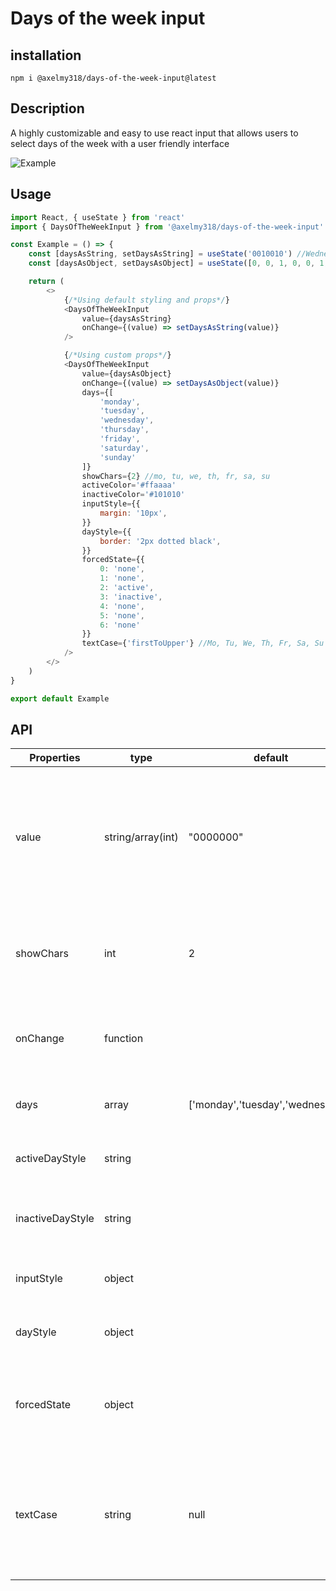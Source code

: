 # Days of the week input
## installation
`npm i @axelmy318/days-of-the-week-input@latest`
## Description
A highly customizable and easy to use react input that allows users to select days of the week with a user friendly interface

![Example](https://i.imgur.com/7JxIvSY.png)

## Usage

```javascript
import React, { useState } from 'react'
import { DaysOfTheWeekInput } from '@axelmy318/days-of-the-week-input'

const Example = () => {
    const [daysAsString, setDaysAsString] = useState('0010010') //Wednesday and saturday active
    const [daysAsObject, setDaysAsObject] = useState([0, 0, 1, 0, 0, 1, 0]) //Wednesday and saturday active

    return (
        <>
            {/*Using default styling and props*/}
            <DaysOfTheWeekInput
                value={daysAsString}
                onChange={(value) => setDaysAsString(value)}
            />

            {/*Using custom props*/}
            <DaysOfTheWeekInput
                value={daysAsObject}
                onChange={(value) => setDaysAsObject(value)}
                days={[
                    'monday',
                    'tuesday',
                    'wednesday',
                    'thursday',
                    'friday',
                    'saturday',
                    'sunday'
                ]}        
                showChars={2} //mo, tu, we, th, fr, sa, su
                activeColor='#ffaaaa'
                inactiveColor='#101010'
                inputStyle={{
                    margin: '10px',
                }}
                dayStyle={{
                    border: '2px dotted black',
                }}
                forcedState={{
                    0: 'none',
                    1: 'none',
                    2: 'active',
                    3: 'inactive',
                    4: 'none',
                    5: 'none',
                    6: 'none'
                }}
                textCase={'firstToUpper'} //Mo, Tu, We, Th, Fr, Sa, Su
            />
        </>
    )
}

export default Example
```

## API

| Properties | type | default | description |
|--|--|--|--|
| value | string/array(int) | "0000000" | A string or an array of 7 integers representing the active days of the week. 0 being inactive, 1 being active. |
| showChars | int | 2 | The numbers of chars to show for the days names. Ex: Monday=Mo |
| onChange | function | | The function that will be called when the user clicks on a day |
| days | array | ['monday','tuesday','wednesday'... | The array defining the name of the days |
| activeDayStyle | string |  | The CSS styling to apply to active days |
| inactiveDayStyle | string |  | The CSS styling to apply to inactive days |
| inputStyle | object |  | The CSS styling of the whole input |
| dayStyle | object |  | The CSS styling used for each days |
| forcedState | object |  | Force certain days to be active or inactive. See examples above |
| textCase | string | null | Defines the case of the text. Available: firstToUpper (Monday), toUpper (MONDAY), toLower (monday) |

